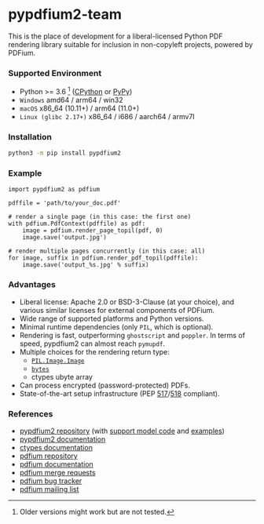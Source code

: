 <!-- SPDX-FileCopyrightText: 2022 geisserml <geisserml@gmail.com> -->
<!-- SPDX-License-Identifier: CC-BY-4.0 -->

# pypdfium2-team

This is the place of development for a liberal-licensed Python PDF rendering library suitable for inclusion in non-copyleft projects, powered by PDFium.


### Supported Environment

* Python >= 3.6 [^1] ([CPython](https://github.com/python/cpython) or [PyPy](https://foss.heptapod.net/pypy/pypy))
* `Windows` amd64 / arm64 / win32
* `macOS` x86_64 (10.11+) / arm64 (11.0+)
* `Linux (glibc 2.17+)` x86_64 / i686 / aarch64 / armv7l


### Installation

```bash
python3 -m pip install pypdfium2
```


### Example

```python3
import pypdfium2 as pdfium

pdffile = 'path/to/your_doc.pdf'

# render a single page (in this case: the first one)
with pdfium.PdfContext(pdffile) as pdf:
    image = pdfium.render_page_topil(pdf, 0)
    image.save('output.jpg')

# render multiple pages concurrently (in this case: all)
for image, suffix in pdfium.render_pdf_topil(pdffile):
    image.save('output_%s.jpg' % suffix)
```


### Advantages

* Liberal license: Apache 2.0 or BSD-3-Clause (at your choice), and various similar licenses for external components of PDFium.
* Wide range of supported platforms and Python versions.
* Minimal runtime dependencies (only `PIL`, which is optional).
* Rendering is fast, outperforming `ghostscript` and `poppler`. In terms of speed, pypdfium2 can almost reach `pymupdf`.
* Multiple choices for the rendering return type:
    * [`PIL.Image.Image`](https://pillow.readthedocs.io/en/stable/reference/Image.html#PIL.Image.Image)
    * [`bytes`](https://docs.python.org/3/library/stdtypes.html#bytes)
    * ctypes ubyte array
* Can process encrypted (password-protected) PDFs.
* State-of-the-art setup infrastructure (PEP [517](https://peps.python.org/pep-0517/)/[518](https://peps.python.org/pep-0518/) compliant).


### References

* [pypdfium2 repository](https://github.com/pypdfium2-team/pypdfium2) (with [support model code](https://github.com/pypdfium2-team/pypdfium2/tree/main/src/pypdfium2/_helpers) and [examples](https://github.com/pypdfium2-team/pypdfium2/tree/main/examples))
* [pypdfium2 documentation](https://pypdfium2.readthedocs.io/en/stable/)
* [ctypes documentation](https://docs.python.org/3/library/ctypes.html)
* [pdfium repository](https://pdfium.googlesource.com/pdfium/+/refs/heads/main)
* [pdfium documentation](https://developers.foxit.com/resources/pdf-sdk/c_api_reference_pdfium/group___f_p_d_f_i_u_m.html)
* [pdfium merge requests](https://pdfium-review.googlesource.com/)
* [pdfium bug tracker](https://bugs.chromium.org/p/pdfium/issues/list)
* [pdfium mailing list](https://groups.google.com/g/pdfium)


[^1]: Older versions might work but are not tested.
